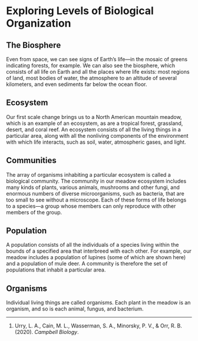 # Exploring Levels of Biological Organization

## The Biosphere

Even from space, we can see signs of Earth’s life—in the mosaic of greens indicating forests, for example. We can also see the biosphere, which consists of all life on Earth and all the places where life exists: most regions of land, most bodies of water, the atmosphere to an altitude of several kilometers, and even sediments far below the ocean floor.

## Ecosystem

Our first scale change brings us to a North American mountain meadow, which is an example of an ecosystem, as are a tropical forest, grassland, desert, and coral reef. An ecosystem consists of all the living things in a particular area, along with all the nonliving components of the environment with which life interacts, such as soil, water, atmospheric gases, and light. 

## Communities

The array of organisms inhabiting a particular ecosystem is called a biological community. The community in our meadow ecosystem includes many kinds of plants, various animals, mushrooms and other fungi, and enormous numbers of diverse microorganisms, such as bacteria, that are too small to see without a microscope. Each of these forms of life belongs to a species—a group whose members can only reproduce with other members of the group.

## Population

A population consists of all the individuals of a species living within the bounds of a specified area that interbreed with each other. For example, our meadow includes a population of lupines (some of which are shown here) and a population of mule deer. A community is therefore the set of populations that inhabit a particular area.

## Organisms

Individual living things are called organisms. Each plant in the meadow is an organism, and so is each animal, fungus, and bacterium.

---

1. Urry, L. A., Cain, M. L., Wasserman, S. A., Minorsky, P. V., & Orr, R. B. (2020). _Campbell Biology_.